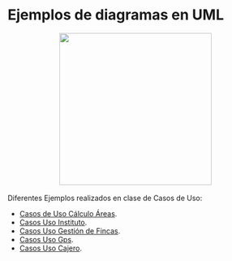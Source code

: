 <div align="justify">

# Ejemplos de diagramas en UML

<div align="center">
  <img src="http://contenidos.sucerman.com/nivel4/desarrollo/unidad2/img/diagramas-UML.jpg" width="300px" />
</div>

</br>
Diferentes Ejemplos realizados en clase de Casos de Uso:

- [Casos de Uso Cálculo Áreas](calculo-areas.md).
- [Casos Uso Instituto](instituto-norte.md).
- [Casos Uso Gestión de Fincas](gestion-fincas.md).
- [Casos Uso Gps](gps.md).
- [Casos Uso Cajero](cajero.md).
</div>
